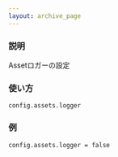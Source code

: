 ```yaml
---
layout: archive_page
---
```

### 説明
Assetロガーの設定

### 使い方
    config.assets.logger

### 例
    config.assets.logger = false